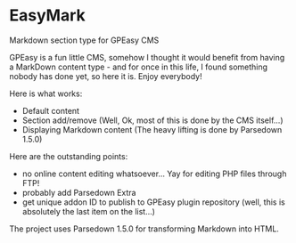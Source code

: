 # EasyMark
Markdown section type for GPEasy CMS

GPEasy is a fun little CMS, somehow I thought it would benefit from having a MarkDown content type - and for once in this life, I found something nobody has done yet, so here it is. Enjoy everybody!

Here is what works:
 * Default content
 * Section add/remove (Well, Ok, most of this is done by the CMS itself...)
 * Displaying Markdown content (The heavy lifting is done by Parsedown 1.5.0)

Here are the outstanding points:
 * no online content editing whatsoever... Yay for editing PHP files through FTP!
 * probably add Parsedown Extra
 * get unique addon ID to publish to GPEasy plugin repository (well, this is absolutely the last item on the list...)

The project uses Parsedown 1.5.0 for transforming Markdown into HTML.
